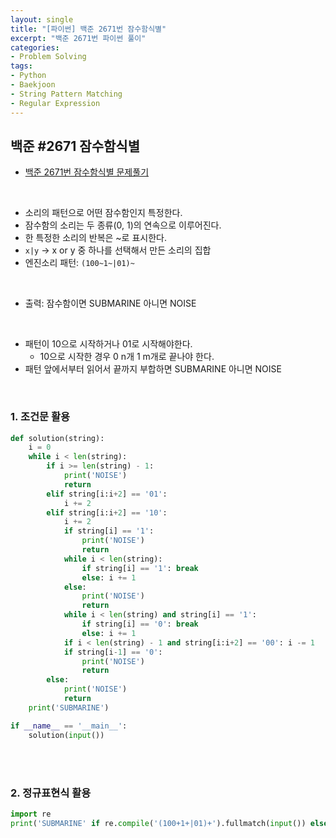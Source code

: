 ```yaml
---
layout: single
title: "[파이썬] 백준 2671번 잠수함식별"
excerpt: "백준 2671번 파이썬 풀이"
categories: 
- Problem Solving
tags:
- Python
- Baekjoon
- String Pattern Matching
- Regular Expression
---
```

## 백준 #2671 잠수함식별

- [백준 2671번 잠수함식별 문제풀기](https://www.acmicpc.net/problem/2671)

<br>

- 소리의 패턴으로 어떤 잠수함인지 특정한다.
- 잠수함의 소리는 두 종류(0, 1)의 연속으로 이루어진다. 
- 한 특정한 소리의 반복은 ~로 표시한다.
- `x|y` -> x or y 중 하나를 선택해서 만든 소리의 집합
- 엔진소리 패턴: `(100~1~|01)~`

<br>

- 출력: 잠수함이면 SUBMARINE 아니면 NOISE

<br>

- 패턴이 10으로 시작하거나 01로 시작해야한다.
  - 10으로 시작한 경우 0 n개 1 m개로 끝나야 한다.
- 패턴 앞에서부터 읽어서 끝까지 부합하면 SUBMARINE 아니면 NOISE

<br>

### 1. 조건문 활용

```python
def solution(string):
    i = 0
    while i < len(string):
        if i >= len(string) - 1:
            print('NOISE')
            return
        elif string[i:i+2] == '01':
            i += 2
        elif string[i:i+2] == '10':
            i += 2
            if string[i] == '1':
                print('NOISE')
                return
            while i < len(string):
                if string[i] == '1': break
                else: i += 1
            else:
                print('NOISE')
                return
            while i < len(string) and string[i] == '1':
                if string[i] == '0': break
                else: i += 1
            if i < len(string) - 1 and string[i:i+2] == '00': i -= 1
            if string[i-1] == '0':
                print('NOISE')
                return
        else:
            print('NOISE')
            return
    print('SUBMARINE')

if __name__ == '__main__':
    solution(input())
```

<br>

<br>

### 2. 정규표현식 활용

```python
import re
print('SUBMARINE' if re.compile('(100+1+|01)+').fullmatch(input()) else 'NOISE')
```
